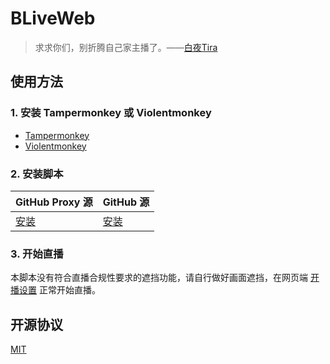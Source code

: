 # BLiveWeb

> 求求你们，别折腾自己家主播了。——[白夜Tira](https://t.bilibili.com/847139701670281225)

## 使用方法

### 1. 安装 Tampermonkey 或 Violentmonkey

- [Tampermonkey](https://www.tampermonkey.net/)
- [Violentmonkey](https://violentmonkey.github.io/)

### 2. 安装脚本

| GitHub Proxy 源                                                                                                         | GitHub 源                                                                                            |
| ----------------------------------------------------------------------------------------------------------------------- | ---------------------------------------------------------------------------------------------------- |
| [安装](https://ghfast.top/https://raw.githubusercontent.com/ProgramRipper/BLiveWeb/refs/heads/master/lib/index.user.js) | [安装](https://raw.githubusercontent.com/ProgramRipper/BLiveWeb/refs/heads/master/lib/index.user.js) |

### 3. 开始直播

本脚本没有符合直播合规性要求的遮挡功能，请自行做好画面遮挡，在网页端 [开播设置](https://link.bilibili.com/p/center/index#/my-room/start-live) 正常开始直播。

## 开源协议

[MIT](LICENSE)
